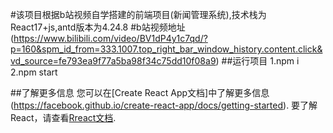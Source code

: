 #该项目根据b站视频自学搭建的前端项目(新闻管理系统),技术栈为React17+js,antd版本为4.24.8
#b站视频地址 (https://www.bilibili.com/video/BV1dP4y1c7qd/?p=160&spm_id_from=333.1007.top_right_bar_window_history.content.click&vd_source=fe793ea9f77a5ba98f34c75dd10f08a9)
##运行项目 1.npm i 2.npm start

##了解更多信息
您可以在[Create React App文档]中了解更多信息(https://facebook.github.io/create-react-app/docs/getting-started).
要了解React，请查看[Rreact文档](https://reactjs.org/).
